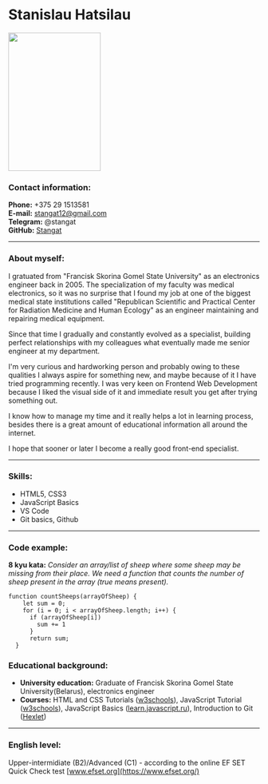 # Stanislau Hatsilau

<img src ="cvphoto.jpg" width = "185" height = "277">

### **Contact information:**

**Phone:** +375 29 1513581  
**E-mail:** stangat12@gmail.com   
**Telegram:** @stangat  
**GitHub:** [Stangat](https://github.com/Stangat)
***
### **About myself:**
I gratuated from "Francisk Skorina Gomel State University" as an electronics engineer back in 2005. The specialization of my faculty was medical electronics, so it was no surprise that I found my job at one of the biggest medical state institutions called "Republican Scientific and Practical Center for Radiation Medicine and Human Ecology" as an engineer maintaining and repairing medical equipment.

Since that time I gradually and constantly evolved as a specialist, building perfect relationships with my colleagues what eventually made me senior engineer at my department.

I'm very curious and hardworking person and probably owing to these qualities I always aspire for something new, and maybe because of it I have tried programming recently. I was very keen on Frontend Web Development because I liked the visual side of it and immediate result you get after trying something out.

I know how to manage my time and it really helps a lot in learning process, besides there is a great amount of educational information all around the internet. 

I hope that sooner or later I become a really good front-end specialist. 
***
### **Skills:**
- HTML5, CSS3
- JavaScript Basics
- VS Code
- Git basics, Github
***
### **Code example:**
**8 kyu kata:** *Consider an array/list of sheep where some sheep may be missing from their place. We need a function that counts the number of sheep present in the array (true means present).*
```
function countSheeps(arrayOfSheep) {
    let sum = 0;
    for (i = 0; i < arrayOfSheep.length; i++) {
      if (arrayOfSheep[i])
        sum += 1
      } 
      return sum;
  }
  ```
### **Educational background:**
- **University education:** Graduate of Francisk Skorina Gomel State University(Belarus), electronics engineer
- **Courses:** HTML and CSS Tutorials ([w3schools](https://www.w3schools.com/)), JavaScript Tutorial ([w3schools](https://www.w3schools.com/)), JavaScript Basics ([learn.javascript.ru](https://learn.javascript.ru/first-steps)), Introduction to Git ([Hexlet](https://ru.hexlet.io/courses/intro_to_git/summary))
***
### **English level:**
Upper-intermidiate (B2)/Advanced (C1) -  according to the online EF SET Quick Check test [www.efset.org](https://www.efset.org/)





